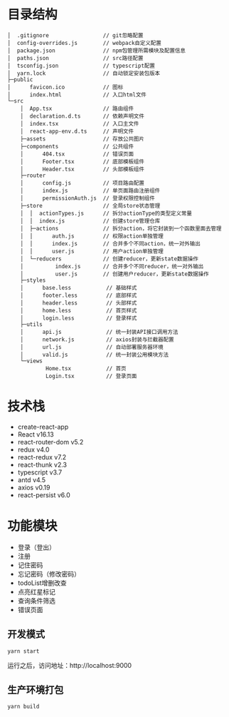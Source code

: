 



# 目录结构

```
│  .gitignore                 // git忽略配置
│  config-overrides.js        // webpack自定义配置
│  package.json               // npm包管理所需模块及配置信息
│  paths.json                 // src路径配置
│  tsconfig.json              // typescript配置
│  yarn.lock                  // 自动锁定安装包版本       
├─public
│      favicon.ico            // 图标
│      index.html             // 入口html文件          
└─src
    │  App.tsx                // 路由组件 
    │  declaration.d.ts       // 依赖声明文件
    │  index.tsx              // 入口主文件
    │  react-app-env.d.ts     // 声明文件
    ├─assets                  // 存放公共图片
    ├─components              // 公共组件 
    │      404.tsx            // 错误页面
    │      Footer.tsx         // 底部模板组件
    │      Header.tsx         // 头部模板组件
    ├─router
    │      config.js          // 项目路由配置 
    │      index.js           // 单页面路由注册组件
    │      permissionAuth.js  // 登录权限控制组件
    ├─store                   // 全局store状态管理
    │  │  actionTypes.js      // 拆分actionType的类型定义常量
    │  │  index.js            // 创建store管理仓库  
    │  ├─actions              // 拆分action，将它封装到一个函数里面去管理
    │  │      auth.js         // 权限action单独管理
    │  │      index.js        // 合并多个不同action，统一对外输出
    │  │      user.js         // 用户action单独管理
    │  └─reducers             // 创建reducer，更新state数据操作
    │          index.js       // 合并多个不同reducer，统一对外输出
    │          user.js        // 创建用户reducer，更新state数据操作
    ├─styles
    │      base.less           // 基础样式  
    │      footer.less         // 底部样式
    │      header.less         // 头部样式
    │      home.less           // 首页样式
    │      login.less          // 登录样式
    ├─utils
    │      api.js              // 统一封装API接口调用方法
    │      network.js          // axios封装与拦截器配置
    │      url.js              // 自动部署服务器环境
    │      valid.js            // 统一封装公用模块方法
    └─views
            Home.tsx           // 首页
            Login.tsx          // 登录页面
```


# 技术栈
* create-react-app
* React v16.13
* react-router-dom v5.2
* redux v4.0
* react-redux v7.2
* react-thunk v2.3
* typescript v3.7
* antd v4.5
* axios v0.19
* react-persist v6.0
 
# 功能模块
* 登录（登出）
* 注册
* 记住密码
* 忘记密码（修改密码）
* todoList增删改查
* 点亮红星标记
* 查询条件筛选
* 错误页面




## 开发模式
```
yarn start
```
运行之后，访问地址：http://localhost:9000

## 生产环境打包
```
yarn build
```



